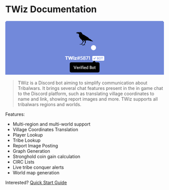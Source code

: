 # TWiz Documentation

![TWiz banner](images/banner.png "TWiz banner")


> TWiz is a Discord bot aiming to simplify communication about Tribalwars. It brings several chat features present in the in game chat to the Discord platform, such as translating village coordinates to name and link, showing report images and more. TWiz supports all tribalwars regions and worlds.

Features:

* Multi-region and multi-world support
* Village Coordinates Translation
* Player Lookup
* Tribe Lookup
* Report Image Posting
* Graph Generation
* Stronghold coin gain calculation
* CIRC Lists
* Live tribe conquer alerts
* World map generation

Interested? [Quick Start Guide](quickstartguide.md)

